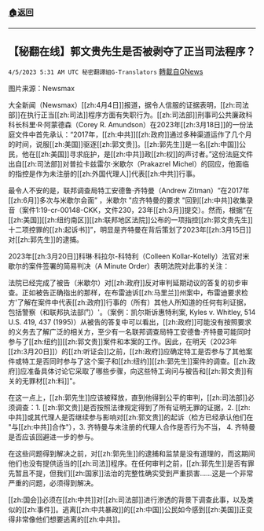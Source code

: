###  [:house:返回](README.md)
---


## 【秘翻在线】郭文贵先生是否被剥夺了正当司法程序？
`4/5/2023 5:31 AM UTC 秘密翻譯組G-Translators` [轉載自GNews](https://gnews.org/articles/1072512)

         

图片来源：Newsmax

大全新闻（Newsmax）[[zh:4月4日]]报道，据令人信服的证据表明，[[zh:司法部]]在执行正当[[zh:司法]]程序方面有失职行为。[[zh:司法部]]刑事司公共廉政科科长科里·R·阿蒙德森（Corey R. Amundson）在2023年[[zh:3月18日]]的一份法庭文件中首先承认：“2017年，[[zh:中共]][[zh:政府]]通过多种渠道运作了几个月的时间，说服[[zh:美国]]驱逐[[zh:郭文贵]]。[[zh:郭先生]]是一名[[zh:中国]]公民，他在[[zh:美国]]寻求庇护，是[[zh:中共]]政[[zh:权]]的声讨者。”这份法庭文件出自[[zh:司法部]]对普拉卡兹雷尔·米歇尔（Prakazrel Michel）的回应，他面临的指控是作为未注册的[[zh:外国代理人]]代表[[zh:中共]]行事。

最令人不安的是，联邦调查局特工安德鲁·齐特曼（Andrew Zitman）“在2017年[[zh:6月]]多次与米歇尔会面” ，米歇尔 "应齐特曼的要求 "回到[[zh:中共]]收集录音（案件1:19-cr-00148-CKK，文件230，23年[[zh:3月]]提交）。然而，根据“在[[zh:美国]][[zh:纽约南区]][[zh:联邦地区法院]]公布的一项指控[[zh:郭文贵先生]]十二项控罪的[[zh:起诉书]]”，明显是齐特曼在背后策划了2023年[[zh:3月15日]]对[[zh:郭先生]]的逮捕。

2023年[[zh:3月20日]]科琳·科拉尔-科特利（Colleen Kollar-Kotelly）法官对米歇尔的案件签署的简易判决（A Minute Order）表明法院对此事的关注：

法院已经完成了被告（米歇尔）对[[zh:政府]]反对审判延期动议的答复的初步审查。正如被告正确指出的那样，在布雷迪诉[[zh:马里兰]]州案中，布雷迪要求检方'了解在案件中代表[[zh:政府]]行事的（所有）其他人所知道的任何有利证据，包括警察（和联邦执法部门）'。（案例：凯尔斯诉惠特利案, Kyles v. Whitley, 514 U.S. 419, 437 (1995)）从被告的答复中可以看出，[[zh:政府]]可能没有按照要求的义务去了解广泛的相关方，至少有一名联邦调查局特工安德鲁·齐特曼可能同时参与了[[zh:纽约]][[zh:郭文贵]]案件和本案的工作。因此，在明天（2023年[[zh:3月20日]]）的[[zh:听证会]]之前，[[zh:政府]]应确定特工是否参与了其他案件或特工是否同时参与了这个案子和[[zh:纽约]][[zh:郭先生]]案件的调查。[[zh:政府]]应准备具体讨论它采取了哪些步骤，向这些特工询问与被告和[[zh:郭文贵]]有关的无罪材[[zh:料]]"。

在这一点上，[[zh:郭先生]]应该被释放，直到他得到公平的审判，[[zh:司法部]]必须调查：1. [[zh:郭文贵]]是否按照法律规定得到了所有证明无罪的证据，2. [[zh:中共]]或其代理人是否继续参与影响对[[zh:郭文贵]]的起诉（检方已经承认他们在 "与[[zh:中共]]合作"），3. 齐特曼与未注册的代理人合作是否行为不当， 4. 齐特曼是否应该回避进一步的参与。

在这些问题得到解决之前，对[[zh:郭先生]]的逮捕和监禁是没有道理的，而这期间他们也没有提供适当的[[zh:司法]]程序。在任何审判之前，[[zh:郭先生]]是否有罪先暂且不提，但我们[[zh:国家]]法治的完整性确实受到严重损害......这是一个非常严重的问题，必须得到解决。

[[zh:国会]]必须在[[zh:中共]]对[[zh:司法部]]进行渗透的背景下调查此事，以及类似的[[zh:事件]]。逃离[[zh:中共暴政]]的[[zh:中国]]公民如今感到[[zh:美国]]正变得非常像他们想要逃离的[[zh:中共]]。
